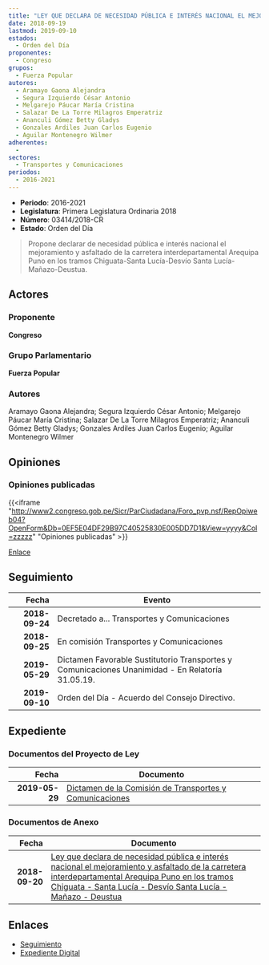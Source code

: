 ```yaml
---
title: "LEY QUE DECLARA DE NECESIDAD PÚBLICA E INTERÉS NACIONAL EL MEJORAMIENTO Y ASFALTADO DE LA CARRETERA INTERDEPARTAMENTAL AREQUIPA PUNO EN LOS TRAMOS CHIGUATA-SANTA LUCÍA-DESVÍO SANTA LUCÍA-MAÑAZO-DEUSTUA"
date: 2018-09-19
lastmod: 2019-09-10
estados: 
  - Orden del Día
proponentes: 
  - Congreso
grupos: 
  - Fuerza Popular
autores: 
  - Aramayo Gaona Alejandra
  - Segura Izquierdo César Antonio
  - Melgarejo Páucar María Cristina
  - Salazar De La Torre Milagros Emperatriz
  - Ananculi Gómez Betty Gladys
  - Gonzales Ardiles Juan Carlos Eugenio
  - Aguilar Montenegro Wilmer
adherentes: 
  - 
sectores: 
  - Transportes y Comunicaciones
periodos: 
  - 2016-2021
---
```


- **Periodo**: 2016-2021
- **Legislatura**: Primera Legislatura Ordinaria 2018
- **Número**: 03414/2018-CR
- **Estado**: Orden del Día

> Propone declarar de necesidad pública e interés nacional el mejoramiento y asfaltado de la carretera interdepartamental Arequipa Puno en los tramos Chiguata-Santa Lucía-Desvío Santa Lucía-Mañazo-Deustua.


## Actores

### Proponente

**Congreso**

### Grupo Parlamentario

**Fuerza Popular**

### Autores

Aramayo Gaona Alejandra; Segura Izquierdo César Antonio; Melgarejo Páucar María Cristina; Salazar De La Torre Milagros Emperatriz; Ananculi Gómez Betty Gladys; Gonzales Ardiles Juan Carlos Eugenio; Aguilar Montenegro Wilmer


## Opiniones

### Opiniones publicadas

{{<iframe "http://www2.congreso.gob.pe/Sicr/ParCiudadana/Foro_pvp.nsf/RepOpiweb04?OpenForm&Db=0EF5E04DF29B97C40525830E005DD7D1&View=yyyy&Col=zzzzz" "Opiniones publicadas" >}}

[Enlace](http://www2.congreso.gob.pe/Sicr/ParCiudadana/Foro_pvp.nsf/RepOpiweb04?OpenForm&Db=0EF5E04DF29B97C40525830E005DD7D1&View=yyyy&Col=zzzzz)

## Seguimiento

| Fecha | Evento |
|------:|--------|
| **2018-09-24** | Decretado a... Transportes y Comunicaciones|
| **2018-09-25** | En comisión Transportes y Comunicaciones|
| **2019-05-29** | Dictamen Favorable Sustitutorio Transportes y Comunicaciones Unanimidad - En Relatoría 31.05.19.|
| **2019-09-10** | Orden del Día - Acuerdo del Consejo Directivo.|


## Expediente


### Documentos del Proyecto de Ley

| Fecha | Documento |
|------:|--------|
| **2019-05-29** | [Dictamen de la Comisión de Transportes y Comunicaciones](http://www.leyes.congreso.gob.pe/Documentos/2016_2021/Dictamenes/Proyectos_de_Ley/03414DC23MAY20190529.pdf) |

### Documentos de Anexo

| Fecha | Documento |
|------:|--------|
| **2018-09-20** | [Ley que declara de necesidad pública e interés nacional el mejoramiento y asfaltado de la carretera interdepartamental Arequipa Puno en los tramos Chiguata - Santa Lucía - Desvío Santa Lucía - Mañazo - Deustua](http://www.leyes.congreso.gob.pe/Documentos/2016_2021/Proyectos_de_Ley_y_de_Resoluciones_Legislativas/PL0341420180920.pdf) |

## Enlaces 

- [Seguimiento](http://www2.congreso.gob.pe/Sicr/TraDocEstProc/CLProLey2016.nsf/f7fff46988ca05b1052578e100829cc7/aa5a4aed350a35710525830e0060d4a4?OpenDocument)
- [Expediente Digital](http://www2.congreso.gob.pe/Sicr/TraDocEstProc/CLProLey2016.nsf/f7fff46988ca05b1052578e100829cc7/aa5a4aed350a35710525830e0060d4a4?OpenDocument&Click=05257FB7005EB655.eb71d0cf91d8294e05256cdf006b5706/$Body/0.1C6C)
